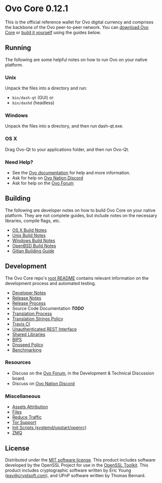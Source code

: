 Ovo Core 0.12.1
=====================

This is the official reference wallet for Ovo digital currency and comprises the backbone of the Ovo peer-to-peer network. You can [download Ovo Core](https://www.ovocoin.ca/downloads/) or [build it yourself](#building) using the guides below.

Running
---------------------
The following are some helpful notes on how to run Ovo on your native platform.

### Unix

Unpack the files into a directory and run:

- `bin/dash-qt` (GUI) or
- `bin/dashd` (headless)

### Windows

Unpack the files into a directory, and then run dash-qt.exe.

### OS X

Drag Ovo-Qt to your applications folder, and then run Ovo-Qt.

### Need Help?

* See the [Ovo documentation](https://minblock.atlassian.net/wiki/display/DOC)
for help and more information.
* Ask for help on [Ovo Nation Discord](http://dashchat.org)
* Ask for help on the [Ovo Forum](https://ovocoin.ca/forum)

Building
---------------------
The following are developer notes on how to build Ovo Core on your native platform. They are not complete guides, but include notes on the necessary libraries, compile flags, etc.

- [OS X Build Notes](build-osx.md)
- [Unix Build Notes](build-unix.md)
- [Windows Build Notes](build-windows.md)
- [OpenBSD Build Notes](build-openbsd.md)
- [Gitian Building Guide](gitian-building.md)

Development
---------------------
The Ovo Core repo's [root README](/README.md) contains relevant information on the development process and automated testing.

- [Developer Notes](developer-notes.md)
- [Release Notes](release-notes.md)
- [Release Process](release-process.md)
- Source Code Documentation ***TODO***
- [Translation Process](translation_process.md)
- [Translation Strings Policy](translation_strings_policy.md)
- [Travis CI](travis-ci.md)
- [Unauthenticated REST Interface](REST-interface.md)
- [Shared Libraries](shared-libraries.md)
- [BIPS](bips.md)
- [Dnsseed Policy](dnsseed-policy.md)
- [Benchmarking](benchmarking.md)

### Resources
* Discuss on the [Ovo Forum](https://ovocoin.ca/forum), in the Development & Technical Discussion board.
* Discuss on [Ovo Nation Discord](http://dashchat.org)

### Miscellaneous
- [Assets Attribution](assets-attribution.md)
- [Files](files.md)
- [Reduce Traffic](reduce-traffic.md)
- [Tor Support](tor.md)
- [Init Scripts (systemd/upstart/openrc)](init.md)
- [ZMQ](zmq.md)

License
---------------------
Distributed under the [MIT software license](/COPYING).
This product includes software developed by the OpenSSL Project for use in the [OpenSSL Toolkit](https://www.openssl.org/). This product includes
cryptographic software written by Eric Young ([eay@cryptsoft.com](mailto:eay@cryptsoft.com)), and UPnP software written by Thomas Bernard.
